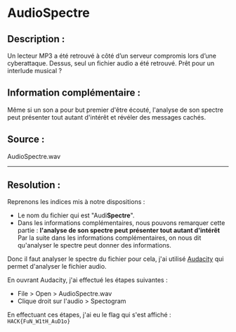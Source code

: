# AudioSpectre

## Description :

Un lecteur MP3 a été retrouvé à côté d’un serveur compromis lors d’une cyberattaque. Dessus, seul un fichier audio a été retrouvé. Prêt pour un interlude musical ?


## Information complémentaire : 
Même si un son a pour but premier d'être écouté, l'analyse de son spectre peut présenter tout autant d'intérêt et révéler des messages cachés.

## Source :
AudioSpectre.wav

---

## Resolution : 

Reprenons les indices mis à notre dispositions :
- Le nom du fichier qui est "Audi**Spectre**".
- Dans les informations complémentaires, nous pouvons remarquer cette partie : **l'analyse de son spectre peut présenter tout autant d'intérêt**
Par la suite dans les informations complémentaires, on nous dit qu'analyser le spectre peut donner des informations.

Donc il faut analyser le spectre du fichier pour cela, j'ai utilisé [Audacity](https://audacity.fr/) qui permet d'analyser le fichier audio.

En ouvrant Audacity, j'ai effectué les étapes suivantes : 
- File > Open > AudioSpectre.wav
- Clique droit sur l'audio > Spectogram

En effectuant ces étapes, j'ai eu le flag qui s'est affiché : `HACK{FuN_W1tH_AuD1o}`
